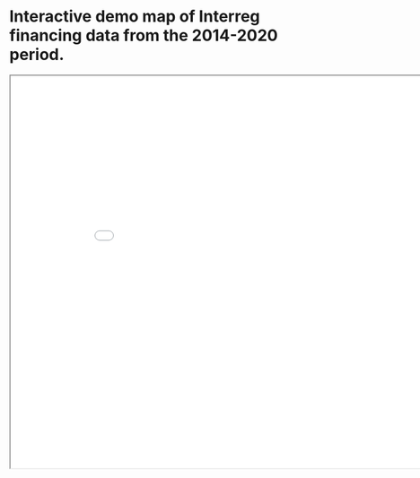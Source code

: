 # Interactive demo map of Interreg financing data from the 2014-2020 period.

<iframe src="map.html" height="700" width="900"></iframe>
